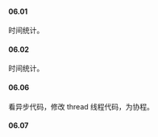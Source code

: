 
#### 06.01

时间统计。   


#### 06.02   

时间统计。   


#### 06.06  

看异步代码，修改 thread 线程代码，为协程。     


#### 06.07   



